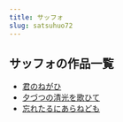 ```yaml
---
title: サッフォ
slug: satsuhuo72
---
```


## サッフォの作品一覧

- [君のねがひ](junnonegahi-c47)
- [夕づつの清光を歌ひて](xidutsunoqinggu-b62)
- [忘れたるにあらねども](wangretaruniara-a28)
